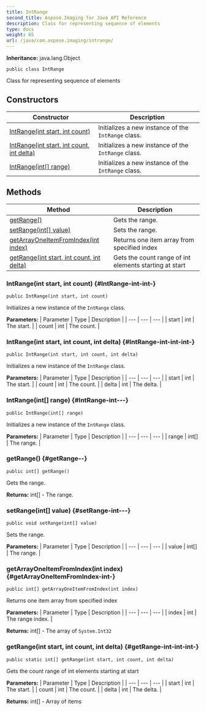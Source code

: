 ```yaml
---
title: IntRange
second_title: Aspose.Imaging for Java API Reference
description: Class for representing sequence of elements
type: docs
weight: 65
url: /java/com.aspose.imaging/intrange/
---
```

**Inheritance:**
java.lang.Object
```
public class IntRange
```

Class for representing sequence of elements
## Constructors

| Constructor | Description |
| --- | --- |
| [IntRange(int start, int count)](#IntRange-int-int-) | Initializes a new instance of the `IntRange` class. |
| [IntRange(int start, int count, int delta)](#IntRange-int-int-int-) | Initializes a new instance of the `IntRange` class. |
| [IntRange(int[] range)](#IntRange-int---) | Initializes a new instance of the `IntRange` class. |
## Methods

| Method | Description |
| --- | --- |
| [getRange()](#getRange--) | Gets the range. |
| [setRange(int[] value)](#setRange-int---) | Sets the range. |
| [getArrayOneItemFromIndex(int index)](#getArrayOneItemFromIndex-int-) | Returns one item array from specified index |
| [getRange(int start, int count, int delta)](#getRange-int-int-int-) | Gets the count range of int elements starting at start |
### IntRange(int start, int count) {#IntRange-int-int-}
```
public IntRange(int start, int count)
```


Initializes a new instance of the `IntRange` class.

**Parameters:**
| Parameter | Type | Description |
| --- | --- | --- |
| start | int | The start. |
| count | int | The count. |

### IntRange(int start, int count, int delta) {#IntRange-int-int-int-}
```
public IntRange(int start, int count, int delta)
```


Initializes a new instance of the `IntRange` class.

**Parameters:**
| Parameter | Type | Description |
| --- | --- | --- |
| start | int | The start. |
| count | int | The count. |
| delta | int | The delta. |

### IntRange(int[] range) {#IntRange-int---}
```
public IntRange(int[] range)
```


Initializes a new instance of the `IntRange` class.

**Parameters:**
| Parameter | Type | Description |
| --- | --- | --- |
| range | int[] | The range. |

### getRange() {#getRange--}
```
public int[] getRange()
```


Gets the range.

**Returns:**
int[] - The range.
### setRange(int[] value) {#setRange-int---}
```
public void setRange(int[] value)
```


Sets the range.

**Parameters:**
| Parameter | Type | Description |
| --- | --- | --- |
| value | int[] | The range. |

### getArrayOneItemFromIndex(int index) {#getArrayOneItemFromIndex-int-}
```
public int[] getArrayOneItemFromIndex(int index)
```


Returns one item array from specified index

**Parameters:**
| Parameter | Type | Description |
| --- | --- | --- |
| index | int | The range index. |

**Returns:**
int[] - The array of `System.Int32`
### getRange(int start, int count, int delta) {#getRange-int-int-int-}
```
public static int[] getRange(int start, int count, int delta)
```


Gets the count range of int elements starting at start

**Parameters:**
| Parameter | Type | Description |
| --- | --- | --- |
| start | int | The start. |
| count | int | The count. |
| delta | int | The delta. |

**Returns:**
int[] - Array of items

